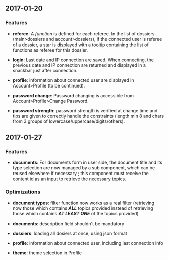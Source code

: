 ## 2017-01-20

### Features

- **referee**: A *function* is defined for each referee. In the list of dossiers 
(main>dossiers and account>dossiers), if the connected user is referee of 
a dossier, a star is displayed with a tooltip containing the list of functions 
as referee for this dossier.

- **login**: Last date and IP connection are saved. When connecting, the previous 
date and IP connection are returned and displayed in a snackbar just after 
connection. 

- **profile**: information about connected user are displayed in Account>Profile 
(to be continued).

- **password change**: Password changing is accessible from 
Account>Profile>Change Password.

- **password strength**: password strength is verified at change time and tips 
are given to correctly handle the constraints (length min 8 and chars from 
3 groups of lowercase/uppercase/digits/others).

## 2017-01-27

### Features

- **documents**: For documents form in user side, the document title and its type
selection are now managed by a sub component, which can be reused elsewhere if
necessary ; this component must receive the content id as an input to retrieve
the necessary topics.

### Optimizations

- **document types**: filter function now works as a real filter (retrieving now
those which contains **_ALL_** topics provided instead of retrieving those 
which contains **_AT LEAST ONE_** of the topics provided)

- **documents**: description field shouldn't be mandatory

- **dossiers**: loading all dosiers at once, using json format

- **profile**: information about connected user, including last connection info

- **theme**: theme selection in Profile
